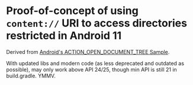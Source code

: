 
# Proof-of-concept of using `content://` URI to access directories restricted in Android 11

Derived from [Android's ACTION_OPEN_DOCUMENT_TREE Sample](https://github.com/android/storage-samples/tree/main/ActionOpenDocumentTree).

With updated libs and modern code (as less deprecated and outdated as possible), may only work above API 24/25, though min API is still 21 in build.gradle. YMMV.